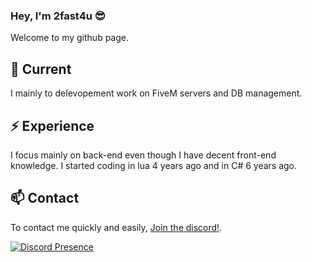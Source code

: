 ### Hey, I'm 2fast4u 😎

Welcome to my github page.

## 🔭 Current

I mainly to delevopement work on FiveM servers and DB management.

## ⚡️ Experience

I focus mainly on back-end even though I have decent front-end knowledge. I started coding in lua 4 years ago and in C# 6 years ago.

## 📫 Contact

To contact me quickly and easily, [Join the discord!](https://discord.gg/dreamliferp).


[![Discord Presence](https://lanyard.cnrad.dev/api/329328305675304961)](https://discord.com/users/329328305675304961)
